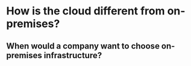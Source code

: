# How is the cloud different from on-premises?

## When would a company want to choose on-premises infrastructure?